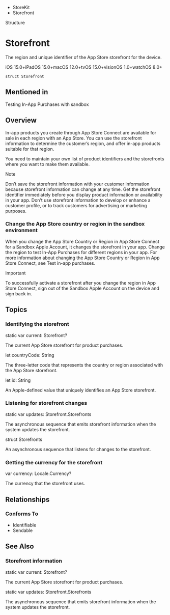 

- StoreKit
-  Storefront 

Structure

# Storefront

The region and unique identifier of the App Store storefront for the device.

iOS 15.0+iPadOS 15.0+macOS 12.0+tvOS 15.0+visionOS 1.0+watchOS 8.0+

``` source
struct Storefront
```

## Mentioned in 

Testing In-App Purchases with sandbox

## Overview

In-app products you create through App Store Connect are available for sale in each region with an App Store. You can use the storefront information to determine the customer’s region, and offer in-app products suitable for that region.

You need to maintain your own list of product identifiers and the storefronts where you want to make them available.

Note

Don’t save the storefront information with your customer information because storefront information can change at any time. Get the storefront identifier immediately before you display product information or availability in your app. Don’t use storefront information to develop or enhance a customer profile, or to track customers for advertising or marketing purposes.

### Change the App Store country or region in the sandbox environment

When you change the App Store Country or Region in App Store Connect for a Sandbox Apple Account, it changes the storefront in your app. Change the region to test In-App Purchases for different regions in your app. For more information about changing the App Store Country or Region in App Store Connect, see Test in-app purchases.

Important

To successfully activate a storefront after you change the region in App Store Connect, sign out of the Sandbox Apple Account on the device and sign back in.

## Topics

### Identifying the storefront

static var current: Storefront?

The current App Store storefront for product purchases.

let countryCode: String

The three-letter code that represents the country or region associated with the App Store storefront.

let id: String

An Apple-defined value that uniquely identifies an App Store storefront.

### Listening for storefront changes

static var updates: Storefront.Storefronts

The asynchronous sequence that emits storefront information when the system updates the storefront.

struct Storefronts

An asynchronous sequence that listens for changes to the storefront.

### Getting the currency for the storefront

var currency: Locale.Currency?

The currency that the storefront uses.

## Relationships

### Conforms To

- Identifiable
- Sendable

## See Also

### Storefront information

static var current: Storefront?

The current App Store storefront for product purchases.

static var updates: Storefront.Storefronts

The asynchronous sequence that emits storefront information when the system updates the storefront.

